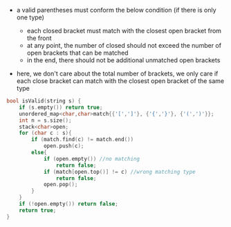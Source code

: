- a valid parentheses must conform the below condition (if there is only one type)
    - each closed bracket must match with the closest open bracket from the front
    - at any point, the number of closed should not exceed the number of open brackets that can be matched
    - in the end, there should not be additional unmatched open brackets

- here, we don't care about the total number of brackets, we only care if each close bracket can match with the closest open bracket of the same type
    
```cpp
bool isValid(string s) {
    if (s.empty()) return true;
    unordered_map<char,char>match{{'[',']'}, {'{','}'}, {'(',')'}};
    int n = s.size();
    stack<char>open;
    for (char c : s){
        if (match.find(c) != match.end()) 
            open.push(c);
        else{
            if (open.empty()) //no matching 
                return false;
            if (match[open.top()] != c) //wrong matching type
                return false;
            open.pop();
        }
    }
    if (!open.empty()) return false;
    return true;
}
```
